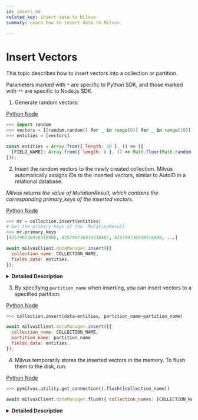 ```yaml
---
id: insert.md
related_key: insert data to Milvus
summary: Learn how to insert data to Milvus.

---
```


# Insert Vectors

This topic describes how to insert vectors into a collection or partition.

<div class="alert note">
Parameters marked with <code>*</code> are specific to Python SDK, and those marked with <code>**</code> are specific to Node.js SDK.
</div>

1. Generate random vectors:

<div class="multipleCode">
  <a href="?python">Python </a>
  <a href="?javascript">Node</a>
</div>


```python
>>> import random
>>> vectors = [[random.random() for _ in range(8)] for _ in range(10)]
>>> entities = [vectors]
```

```javascript
const entities = Array.from({ length: 10 }, () => ({
  [FIELD_NAME]: Array.from({ length: 8 }, () => Math.floor(Math.random() * 10)),
}));
```

2. Insert the random vectors to the newly created collection. Milvus automatically assigns IDs to the inserted vectors, similar to AutoID in a relational database.

_Milvus returns the value of MutationResult, which contains the corresponding primary_keys of the inserted vectors._

<div class="multipleCode">
  <a href="?python">Python </a>
  <a href="?javascript">Node</a>
</div>


```python
>>> mr = collection.insert(entities)
# Get the primary keys of the `MutationResult`
>>> mr.primary_keys
[425790736918318406, 425790736918318407, 425790736918318408, ...]
```

```javascript
await milvusClient.dataManager.insert({{
  collection_name: COLLECTION_NAME,
  fields_data: entities,
});
```

<details>
  <summary><b>Detailed Description</b></summary>
<table class="params">
	<thead>
	<tr>
		<th>Parameter</td>
		<th>Description</th>
		<th>Note</th>
	</tr>
	</thead>
	<tbody>
	<tr>
		<td>data</td>
		<td>Data to insert into Milvus</td>
		<td>Mandatory</td>
	</tr>
 	<tr>
		<td>collection_name**</td>
		<td>Name of the collection to insert data into</td>
		<td>Mandatory</td>
	</tr>
	<tr>
		<td>partition_name</td>
		<td>Name of the partition to insert data into</td>
		<td>Optional</td>
	</tr>
	</tbody>
</table>
</details>

3. By specifying `partition_name` when inserting, you can insert vectors to a specified partition:

<div class="multipleCode">
  <a href="?python">Python </a>
  <a href="?javascript">Node</a>
</div>


```python
>>> collection.insert(data=entities, partition_name=partition_name)
```

```javascript
await milvusClient.dataManager.insert({{
  collection_name: COLLECTION_NAME,
  partition_name: partition_name
  fields_data: entities,
});
```

4. Milvus temporarily stores the inserted vectors in the memory. To flush them to the disk, run:

<div class="multipleCode">
  <a href="?python">Python </a>
  <a href="?javascript">Node</a>
</div>


```python
>>> pymilvus.utility.get_connection().flush([collection_name])
```

```javascript
await milvusClient.dataManager.flush({ collection_names: [COLLECTION_NAME] });
```

<details>
  <summary><b>Detailed Description</b></summary>
<table class="params">
	<thead>
	<tr>
		<th>Parameter</td>
		<th>Description</th>
		<th>Note</th>
	</tr>
	</thead>
	<tbody>
 	<tr>
		<td>collection_name</td>
		<td>Name of the collection to flush</td>
		<td>Mandatory</td>
	</tr>
	</tbody>
</table>
</details>

